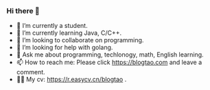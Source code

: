 ### Hi there 👋

- 🔭 I’m currently a student.
- 🌱 I’m currently learning Java, C/C++.
- 👯 I’m looking to collaborate on programming.
- 🤔 I’m looking for help with golang.
- 💬 Ask me about programming, techlonogy, math, English learning.
- 📫 How to reach me: Please click https://blogtao.com and leave a comment.
- 💇‍♂️ My cv: https://r.easycv.cn/blogtao .
